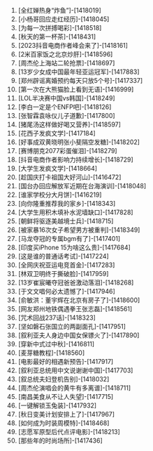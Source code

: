 
1. [全红婵热身“炸鱼”]-[1418019]
1. [小杨哥回应走红经历]-[1418045]
1. [为每一次拼搏喝彩]-[1418518]
1. [秋天的第一杯茶]-[1418431]
1. [2023抖音电商作者峰会来了]-[1418161]
1. [2米百家饭之北京炒肝]-[1418596]
1. [周杰伦上海站二轮抢票]-[1418697]
1. [13岁少女成中国最年轻亚运冠军]-[1417883]
1. [郑州辟谣离婚预约每天只放5个号]-[1417337]
1. [第一次在大熊猫脸上看到无语]-[1416999]
1. [LOL半决赛中国vs韩国]-[1418249]
1. [李白一定是个ENFP吧]-[1418126]
1. [张智霖袁咏仪儿子道歉]-[1417800]
1. [猪尾汤这样做好喝又营养]-[1418597]
1. [花西子发疯文学]-[1417184]
1. [好事成双黄晓明张小斐隔空发糖]-[1418202]
1. [赛博朋克2077彩蛋催泪]-[1418279]
1. [抖音电商作者影响力持续增长]-[1418729]
1. [大学生发疯文学]-[1418664]
1. [趁国庆打卡祖国大好河山]-[1416472]
1. [国台办回应解放军近期在台海演训]-[1418048]
1. [谁家学校分大月饼]-[1416219]
1. [向你隆重推荐我的家乡]-[1418343]
1. [大学生用积木填补水泥墙缺口]-[1417828]
1. [朝鲜将驱逐美越境士兵]-[1418715]
1. [被家暴16次女子希望男方被重判]-[1418349]
1. [马龙夺冠的专属bgm有了]-[1417401]
1. [印度买iPhone 15为啥这么贵]-[1417684]
1. [这是谁的普通话考试]-[1417224]
1. [全网庆祝亚运电竞首金]-[1417283]
1. [林双卫明终于撕破脸]-[1417959]
1. [13岁崔宸曦夺冠爸爸激动落泪]-[1418268]
1. [于文文唱何必太遗憾了]-[1417946]
1. [俞敏洪：董宇辉在北京有房子了]-[1418600]
1. [网友郑州地铁偶遇拳王张志磊]-[1418561]
1. [咒术回战237话]-[1418323]
1. [坚如磐石张国立的两副面孔]-[1417951]
1. [叙利亚夫人身边中国女保镖火了]-[1417890]
1. [穿新中式过中秋]-[1416811]
1. [麦芽糖教程]-[1418560]
1. [电影最好的相遇新预告]-[1417917]
1. [叙利亚总统用中文说谢谢中国]-[1417703]
1. [叙总统夫妇登机告别]-[1418032]
1. [周杰伦演唱会的黄牛有多离谱]-[1418711]
1. [南昌美食从不让人失望]-[1417715]
1. [一键解锁玉兔装]-[1417932]
1. [秋日变美计划安排上了]-[1417967]
1. [如何成为时装周模特]-[1418468]
1. [志愿军原型后代点评电影]-[1418213]
1. [那些年的时尚场所]-[1417436]